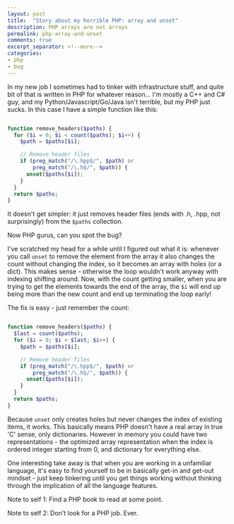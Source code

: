 ```yaml
---
layout: post
title:  "Story about my horrible PHP: array and unset"
description: PHP arrays are not arrays 
permalink: php-array-and-unset 
comments: true
excerpt_separator: <!--more-->
categories:
- php 
- bug
---
```


In my new job I sometimes had to tinker with infrastructure stuff, and quite bit of that is written in PHP for whatever reason... I'm mostly a C++ and C# guy, and my Python/Javascript/Go/Java isn't terrible, but my PHP just sucks. In this case I have a simple function like this: 

```php

function remove_headers($paths) {
  for ($i = 0; $i < count($paths); $i++) {
    $path = $paths[$i];

    // Remove header files
    if (preg_match("/\.hpp$/", $path) or
        preg_match("/\.h$/", $path)) {
      unset($paths[$i]);
    }
  }
  return $paths;
}

```

It doesn't get simpler: it just removes header files (ends with .h, .hpp, not surprisingly) from the `$paths` collection.

Now PHP gurus, can you spot the bug?

I've scratched my head for a while until I figured out what it is: whenever you call `unset` to remove the element from the array it also changes the count without changing the index, so it becomes an array with holes (or a dict). This makes sense - otherwise the loop wouldn't work anyway with indexing shifting around. Now, with the count getting smaller, when you are trying to get the elements towards the end of the array, the `$i` will end up being more than the new count and end up terminating the loop early!

The fix is easy - just remember the count:

```php

function remove_headers($paths) {
  $last = count($paths);
  for ($i = 0; $i < $last; $i++) {
    $path = $paths[$i];

    // Remove header files
    if (preg_match("/\.hpp$/", $path) or
        preg_match("/\.h$/", $path)) {
      unset($paths[$i]);
    }
  }
  return $paths;
}

```

Because `unset` only creates holes but never changes the index of existing items, it works. This basically means PHP doesn't have a real array in true 'C' sense, only dictionaries. However in memory you could have two representations - the optimized array representation when the index is ordered integer starting from 0, and dictionary for everything else.  

One interesting take away is that when you are working in a unfamiliar language, it's easy to find yourself to be in basically get-in and get-out mindset - just keep tinkering until you get things working without thinking through the implication of all the language features.

Note to self 1: Find a PHP book to read at some point.

Note to self 2: Don't look for a PHP job. Ever.

